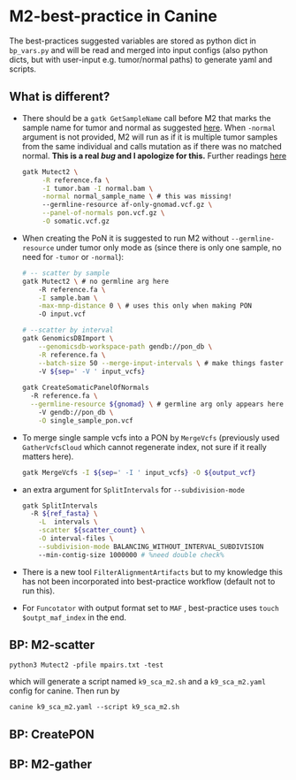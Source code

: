# M2-best-practice in Canine



The best-practices suggested variables are stored as python dict in `bp_vars.py` and will be read and merged into input configs (also python dicts, but with user-input e.g. tumor/normal paths) to generate yaml and scripts.

## What is different?

* There should be a `gatk GetSampleName` call before M2 that marks the sample name for tumor and normal as suggested [here](https://github.com/gatk-workflows/gatk4-somatic-snvs-indels/blob/2.4.0/mutect2_nio.wdl#L606). When `-normal` argument is not provided, M2 will run as if it is multiple tumor samples from the same individual and calls mutation as if there was no matched normal. **This is a real *bug* and I apologize for this.** Further readings [here](https://software.broadinstitute.org/gatk/documentation/tooldocs/4.1.2.0/org_broadinstitute_hellbender_tools_walkers_mutect_Mutect2.php)

  ```bash
  gatk Mutect2 \
       -R reference.fa \
       -I tumor.bam -I normal.bam \
       -normal normal_sample_name \ # this was missing!
       --germline-resource af-only-gnomad.vcf.gz \
       --panel-of-normals pon.vcf.gz \
       -O somatic.vcf.gz
  ```

* When creating the PoN it is suggested to run M2 without `--germline-resource`  under tumor only mode as (since there is only one sample, no need for `-tumor` or `-normal`):

  ```bash
  # -- scatter by sample
  gatk Mutect2 \ # no germline arg here
      -R reference.fa \
      -I sample.bam \
      -max-mnp-distance 0 \ # uses this only when making PON
      -O input.vcf
  
  # --scatter by interval
  gatk GenomicsDBImport \
      --genomicsdb-workspace-path gendb://pon_db \
      -R reference.fa \
      --batch-size 50 --merge-input-intervals \ # make things faster
      -V ${sep=' -V ' input_vcfs}
      
  gatk CreateSomaticPanelOfNormals 
  	-R reference.fa \
  	--germline-resource ${gnomad} \ # germline arg only appears here
      -V gendb://pon_db \
      -O single_sample_pon.vcf 
  ```

* To merge single sample vcfs into a PON by `MergeVcfs` (previously used `GatherVcfsCloud` which cannot regenerate index, not sure if it really matters here).

  ```bash
  gatk MergeVcfs -I ${sep=' -I ' input_vcfs} -O ${output_vcf}
  ```

* an extra argument for `SplitIntervals` for `--subdivision-mode`

  ```bash
  gatk SplitIntervals
  	-R ${ref_fasta} \
      -L  intervals \
      -scatter ${scatter_count} \
      -O interval-files \
      --subdivision-mode BALANCING_WITHOUT_INTERVAL_SUBDIVISION 
      --min-contig-size 1000000 # %need double check%
  ```

* There is a new tool `FilterAlignmentArtifacts` but to my knowledge this has not been incorporated into best-practice workflow (default not to run this). 
* For `Funcotator`  with output format set to `MAF` , best-practice uses `touch $outpt_maf_index` in the end.

## BP: M2-scatter

```
python3 Mutect2 -pfile mpairs.txt -test
```

which will generate a script named `k9_sca_m2.sh` and a `k9_sca_m2.yaml` config for canine. Then run by

```
canine k9_sca_m2.yaml --script k9_sca_m2.sh
```



## BP: CreatePON



## BP: M2-gather

